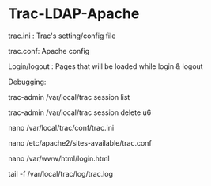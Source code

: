 # Trac-LDAP-Apache

trac.ini : Trac's setting/config file

trac.conf: Apache config

Login/logout : Pages that will be loaded while login & logout


Debugging:

trac-admin /var/local/trac session list

trac-admin /var/local/trac session delete u6

nano /var/local/trac/conf/trac.ini

nano /etc/apache2/sites-available/trac.conf

nano /var/www/html/login.html

tail -f /var/local/trac/log/trac.log

